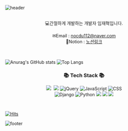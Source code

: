 <!--
**kimbongjune/kimbongjune** is a ✨ _special_ ✨ repository because its `README.md` (this file) appears on your GitHub profile.

Here are some ideas to get you started:

- 🔭 I’m currently working on ...
- 🌱 I’m currently learning ...
- 👯 I’m looking to collaborate on ...
- 🤔 I’m looking for help with ...
- 💬 Ask me about ...
- 📫 How to reach me: ...
- 😄 Pronouns: ...
- ⚡ Fun fact: ...
-->

![header](https://capsule-render.vercel.app/api?&type=waving&color=timeAuto&height=180&section=header&text=Kugring's%20Hub&fontSize=50&animation=fadeIn&fontAlignY=45)

<br>
<div align='center'>💻간절하게 개발하는 개발자 임재혁입니다.</div>
<br>
<div align='center'> ✉Email : <a href="mailto:wogur8243@naver.com">nocdu112@naver.com</a></div>
<div align='center'> 🔗Notion : <a href="https://metal-cuticle-9d5.notion.site/56df904515b14646a8ab3492deeefe25?pvs=4">노션링크</a></div>
<br>
<br>

![Anurag's GitHub stats](https://github-readme-stats.vercel.app/api?username=kugring&show_icons=true&theme=radical)  ![Top Langs](https://github-readme-stats.vercel.app/api/top-langs/?username=kugring&layout=compact)



<h3 align="center">📚 Tech Stack 📚</h3>
<p align="center">
  <img src="https://img.shields.io/badge/
OpenJDK-007396?style=flat-square&logo=
OpenJDK&logoColor=white"/></a>&nbsp
   <img src="https://img.shields.io/badge/spring-6DB33F?style=flat&logo=spring&logoColor=white">
  <img src="https://img.shields.io/badge/jquery-0769AD?style=flat&logo=jquery&logoColor=white" alt="jQuery">
  <img src="https://img.shields.io/badge/javascript-F7DF1E?style=flat&logo=javascript&logoColor=black" alt="JavaScript">
  <img src="https://img.shields.io/badge/css-1572B6?style=flat&logo=css3&logoColor=white" alt="CSS"><br>
  <img src="https://img.shields.io/badge/django-092E20?style=flat&logo=django&logoColor=white" alt="Django">
  <img src="https://img.shields.io/badge/python-3776AB?style=flat&logo=python&logoColor=white" alt="Python">
  <img src="https://img.shields.io/badge/Mysql-4479A1?style=flat&logo=mysql&logoColor=white">
  <img src="https://img.shields.io/badge/github-181717?style=flat&logo=github&logoColor=white">
  <img src="https://img.shields.io/badge/Notion-ffffff?style=flat&logo=Notion&logoColor=black">
  
  <br>
</p>
<br>

<!-- <h3 align="center">🌈 Follow Me 🌈</h3>
<p align="center">
  <a href="https://metal-cuticle-9d5.notion.site/56df904515b14646a8ab3492deeefe25?pvs=4"><img src="https://img.shields.io/badge/Notion-ffffff?style=flat&logo=Notion&logoColor=black"></a>&nbsp
 -->


  
[![Hits](https://hits.seeyoufarm.com/api/count/incr/badge.svg?url=https%3A%2F%2Fgithub.com%2Fkugring&count_bg=%2379C83D&title_bg=%23555555&icon=&icon_color=%23E7E7E7&title=hits&edge_flat=false)](https://hits.seeyoufarm.com)


![footer](https://capsule-render.vercel.app/api?type=waving&color=auto&height=100&section=footer)
